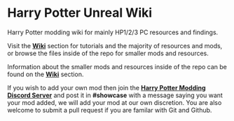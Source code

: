 # Harry Potter Unreal Wiki
Harry Potter modding wiki for mainly HP1/2/3 PC resources and findings.

Visit the [**Wiki**](https://github.com/metallicafan212/HarryPotterUnrealWiki/wiki) section for tutorials and the majority of resources and mods, or browse the files inside of the repo for smaller mods and resources.

Information about the smaller mods and resources inside of the repo can be found on the [**Wiki**](https://github.com/metallicafan212/HarryPotterUnrealWiki/wiki) section. 

If you wish to add your own mod then join the [**Harry Potter Modding Discord Server**](https://discord.gg/th3K6Epnug) and post it in **#showcase** with a message saying you want your mod added, we will add your mod at our own discretion. You are also welcome to submit a pull request if you are familar with Git and Github.
